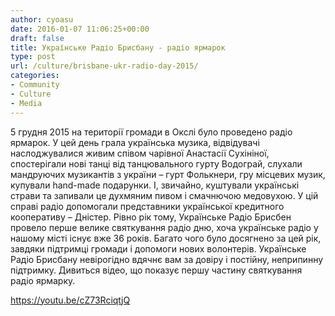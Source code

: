 ```yaml
---
author: cyoasu
date: 2016-01-07 11:06:25+00:00
draft: false
title: Українське Радіо Брисбану - радіо ярмарок
type: post
url: /culture/brisbane-ukr-radio-day-2015/
categories:
- Community
- Culture
- Media
---
```


5 грудня 2015 на території громади в Окслі було проведено радіо ярмарок. У цей день грала українська музика, відвідувачі наслоджувалися живим співом чарівної Анастасії Сухініної, спостерігали нові танці від танцювального гурту Водограй, слухали мандруючих музикантів з україни – гурт Фолькнери, гру місцевих музик, купували hand-made подарунки. І, звичайно, куштували українські страви та запивали це духмяним пивом і смачнючою медовухою. У цій справі радіо допомогали представники української кредитного кооперативу – Дністер.
Рівно рік тому, Українське Радіо Брисбен провело перше велике святкування радіо дню, хоча українське радіо у нашому місті існує вже 36 років. Багато чого було досягнено за цей рік, завдяки підтримці громади і допомоги нових волонтерів. Українське Радіо Брисбану невірогідно вдячнє вам за довіру і постійну, неприпинну підтримку. Дивиться відео, що показує першу частину святкування радіо ярмарку.

https://youtu.be/cZ73RciqtjQ
